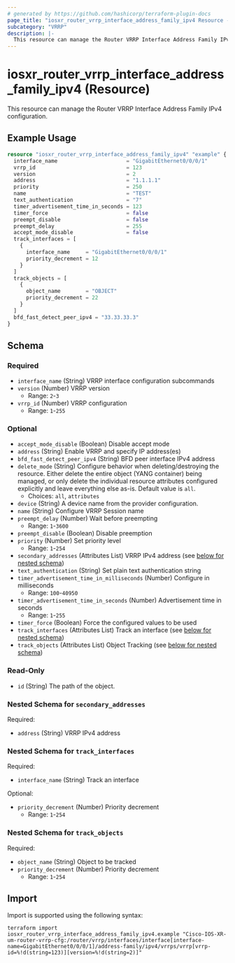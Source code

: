 ```yaml
---
# generated by https://github.com/hashicorp/terraform-plugin-docs
page_title: "iosxr_router_vrrp_interface_address_family_ipv4 Resource - terraform-provider-iosxr"
subcategory: "VRRP"
description: |-
  This resource can manage the Router VRRP Interface Address Family IPv4 configuration.
---
```


# iosxr_router_vrrp_interface_address_family_ipv4 (Resource)

This resource can manage the Router VRRP Interface Address Family IPv4 configuration.

## Example Usage

```terraform
resource "iosxr_router_vrrp_interface_address_family_ipv4" "example" {
  interface_name                      = "GigabitEthernet0/0/0/1"
  vrrp_id                             = 123
  version                             = 2
  address                             = "1.1.1.1"
  priority                            = 250
  name                                = "TEST"
  text_authentication                 = "7"
  timer_advertisement_time_in_seconds = 123
  timer_force                         = false
  preempt_disable                     = false
  preempt_delay                       = 255
  accept_mode_disable                 = false
  track_interfaces = [
    {
      interface_name     = "GigabitEthernet0/0/0/1"
      priority_decrement = 12
    }
  ]
  track_objects = [
    {
      object_name        = "OBJECT"
      priority_decrement = 22
    }
  ]
  bfd_fast_detect_peer_ipv4 = "33.33.33.3"
}
```

<!-- schema generated by tfplugindocs -->
## Schema

### Required

- `interface_name` (String) VRRP interface configuration subcommands
- `version` (Number) VRRP version
  - Range: `2`-`3`
- `vrrp_id` (Number) VRRP configuration
  - Range: `1`-`255`

### Optional

- `accept_mode_disable` (Boolean) Disable accept mode
- `address` (String) Enable VRRP and specify IP address(es)
- `bfd_fast_detect_peer_ipv4` (String) BFD peer interface IPv4 address
- `delete_mode` (String) Configure behavior when deleting/destroying the resource. Either delete the entire object (YANG container) being managed, or only delete the individual resource attributes configured explicitly and leave everything else as-is. Default value is `all`.
  - Choices: `all`, `attributes`
- `device` (String) A device name from the provider configuration.
- `name` (String) Configure VRRP Session name
- `preempt_delay` (Number) Wait before preempting
  - Range: `1`-`3600`
- `preempt_disable` (Boolean) Disable preemption
- `priority` (Number) Set priority level
  - Range: `1`-`254`
- `secondary_addresses` (Attributes List) VRRP IPv4 address (see [below for nested schema](#nestedatt--secondary_addresses))
- `text_authentication` (String) Set plain text authentication string
- `timer_advertisement_time_in_milliseconds` (Number) Configure in milliseconds
  - Range: `100`-`40950`
- `timer_advertisement_time_in_seconds` (Number) Advertisement time in seconds
  - Range: `1`-`255`
- `timer_force` (Boolean) Force the configured values to be used
- `track_interfaces` (Attributes List) Track an interface (see [below for nested schema](#nestedatt--track_interfaces))
- `track_objects` (Attributes List) Object Tracking (see [below for nested schema](#nestedatt--track_objects))

### Read-Only

- `id` (String) The path of the object.

<a id="nestedatt--secondary_addresses"></a>
### Nested Schema for `secondary_addresses`

Required:

- `address` (String) VRRP IPv4 address


<a id="nestedatt--track_interfaces"></a>
### Nested Schema for `track_interfaces`

Required:

- `interface_name` (String) Track an interface

Optional:

- `priority_decrement` (Number) Priority decrement
  - Range: `1`-`254`


<a id="nestedatt--track_objects"></a>
### Nested Schema for `track_objects`

Required:

- `object_name` (String) Object to be tracked
- `priority_decrement` (Number) Priority decrement
  - Range: `1`-`254`

## Import

Import is supported using the following syntax:

```shell
terraform import iosxr_router_vrrp_interface_address_family_ipv4.example "Cisco-IOS-XR-um-router-vrrp-cfg:/router/vrrp/interfaces/interface[interface-name=GigabitEthernet0/0/0/1]/address-family/ipv4/vrrps/vrrp[vrrp-id=%!d(string=123)][version=%!d(string=2)]"
```
